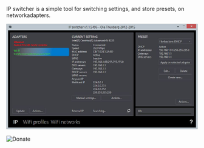 IP switcher is a simple tool for switching settings, and store presets, on networkadapters.

![](Home_Clipboard01.jpg)

![Donate](Home_btn_donate_LG.gif|https://www.paypal.com/cgi-bin/webscr?cmd=_donations&business=ola%2ethunberg%40gmail%2ecom&lc=GB&item_name=Ola%20Thunberg&currency_code=EUR&bn=PP%2dDonationsBF%3abtn_donate_LG%2egif%3aNonHosted)